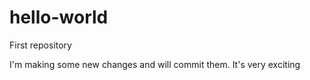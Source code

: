 # hello-world
First repository

I'm making some new changes and will commit them. It's very exciting
